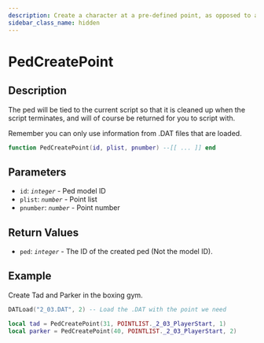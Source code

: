 ```yaml
---
description: Create a character at a pre-defined point, as opposed to a custom position like PedCreateXYZ. 
sidebar_class_name: hidden
---
```


# PedCreatePoint

## Description

The ped will be tied to the current script so that it is cleaned up when the script terminates, and will of course be returned for you to script with.

Remember you can only use information from .DAT files that are loaded.

```lua
function PedCreatePoint(id, plist, pnumber) --[[ ... ]] end
```

## Parameters

- `id`: _`integer`_ - Ped model ID
- `plist`: _`number`_ - Point list
- `pnumber`: _`number`_ - Point number

## Return Values

- `ped`: _`integer`_ - The ID of the created ped (Not the model ID).

## Example

Create Tad and Parker in the boxing gym.

```lua
DATLoad("2_03.DAT", 2) -- Load the .DAT with the point we need

local tad = PedCreatePoint(31, POINTLIST._2_03_PlayerStart, 1)
local parker = PedCreatePoint(40, POINTLIST._2_03_PlayerStart, 2)
```
